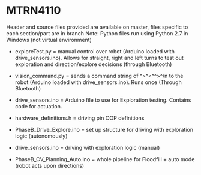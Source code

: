 # MTRN4110

Header and source files provided are available on master, files specific to each section/part are in branch
Note: Python files run using Python 2.7 in Windows (not virtual environment)

- exploreTest.py = manual control over robot (Arduino loaded with drive_sensors.ino). Allows for straight, right and left turns to test out exploration and direction/explore decisions (through Bluetooth)
- vision_command.py = sends a command string of ^>^<^^>^\n to the robot (Arduino loaded with drive_sensors.ino). Runs once (Through Bluetooth)
- drive_sensors.ino = Arduino file to use for Exploration testing. Contains code for actuation.
- hardware_definitions.h = driving pin OOP definitions

- PhaseB_Drive_Explore.ino = set up structure for driving with exploration logic (autonomously)
- drive_sensors.ino = driving with exploration logic (manual)
- PhaseB_CV_Planning_Auto.ino = whole pipeline for Floodfill + auto mode (robot acts upon directions)
